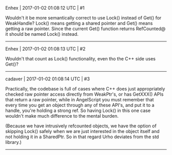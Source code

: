 Enhex | 2017-01-02 01:08:12 UTC | #1

Wouldn't it be more semantically correct to use Lock() instead of Get() for WeakHandle?
Lock() means getting a shared pointer and Get() means getting a raw pointer.
Since the current Get() function returns RefCounted@ it should be named Lock() instead.

-------------------------

Enhex | 2017-01-02 01:08:13 UTC | #2

Wouldn't that count as Lock() functionality, even tho the C++ side uses Get()?

-------------------------

cadaver | 2017-01-02 01:08:14 UTC | #3

Practically, the codebase is full of cases where C++ does just appropriately checked raw pointer access directly from WeakPtr's, or has GetXXX() APIs that return a raw pointer, while in AngelScript you must remember that every time you get an object through any of these API's, and put it to a handle, you're holding a strong ref. So having Lock() in this one case wouldn't make much difference to the mental burden.

(Because we have intrusively refcounted objects, we have the option of skipping Lock() safely when we are just interested in the object itself and not holding it in a SharedPtr. So in that regard Urho deviates from the std library.)

-------------------------

